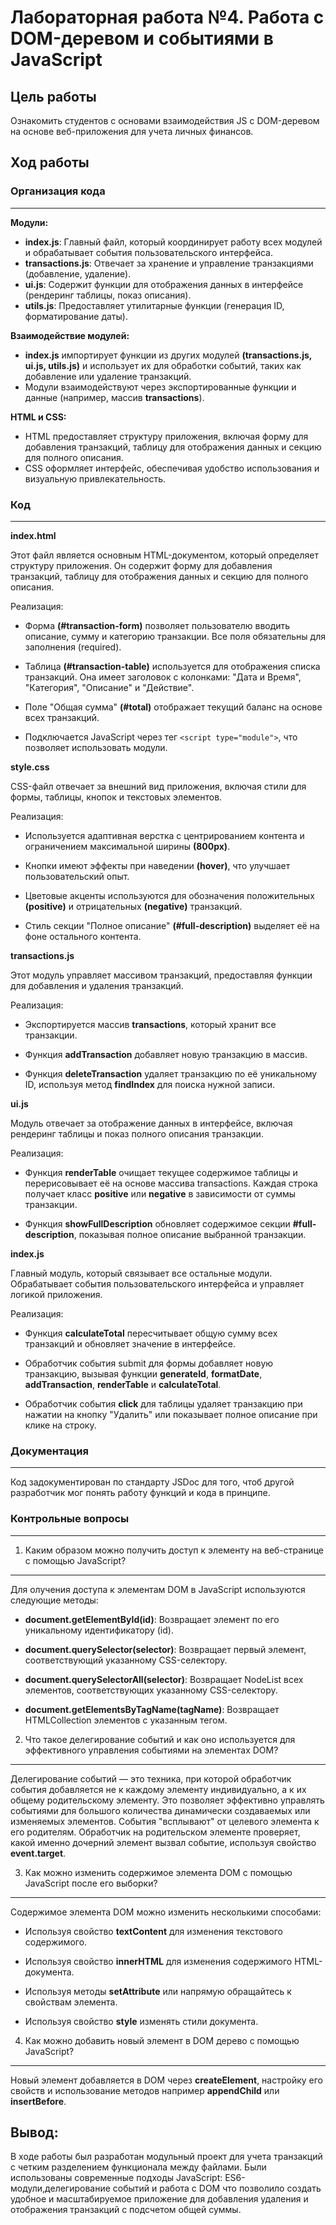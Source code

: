 # Лабораторная работа №4. Работа с DOM-деревом и событиями в JavaScript

## Цель работы
Ознакомить студентов с основами взаимодействия JS с DOM-деревом на основе веб-приложения для учета личных финансов.

## Ход работы
### Организация кода
---
**Модули:**
- **index.js**: Главный файл, который координирует работу всех модулей и обрабатывает события пользовательского интерфейса.
- **transactions.js**: Отвечает за хранение и управление транзакциями (добавление, удаление).
- **ui.js**: Содержит функции для отображения данных в интерфейсе (рендеринг таблицы, показ описания).
- **utils.js**: Предоставляет утилитарные функции (генерация ID, форматирование даты).


**Взаимодействие модулей:**
- **index.js** импортирует функции из других модулей **(transactions.js, ui.js, utils.js)** и использует их для обработки событий, таких как добавление или удаление транзакций.
- Модули взаимодействуют через экспортированные функции и данные (например, массив **transactions**).

**HTML и CSS:**
- HTML предоставляет структуру приложения, включая форму для добавления транзакций, таблицу для отображения данных и секцию для полного описания.
- CSS оформляет интерфейс, обеспечивая удобство использования и визуальную привлекательность.

### Код
---
**index.html**

Этот файл является основным HTML-документом, который определяет структуру приложения. Он содержит форму для добавления транзакций, таблицу для отображения данных и секцию для полного описания.

Реализация:
- Форма **(#transaction-form)** позволяет пользователю вводить описание, сумму и категорию транзакции. Все поля обязательны для заполнения (required).

- Таблица **(#transaction-table)** используется для отображения списка транзакций. Она имеет заголовок с колонками: "Дата и Время", "Категория", "Описание" и "Действие".

- Поле "Общая сумма" **(#total)** отображает текущий баланс на основе всех транзакций.

- Подключается JavaScript через тег `<script type="module">`, что позволяет использовать модули.


**style.css**

CSS-файл отвечает за внешний вид приложения, включая стили для формы, таблицы, кнопок и текстовых элементов.

Реализация:
- Используется адаптивная верстка с центрированием контента и ограничением максимальной ширины **(800px)**.

- Кнопки имеют эффекты при наведении **(hover)**, что улучшает пользовательский опыт.

- Цветовые акценты используются для обозначения положительных **(positive)** и отрицательных **(negative)** транзакций.

- Стиль секции "Полное описание" **(#full-description)** выделяет её на фоне остального контента.

**transactions.js**

Этот модуль управляет массивом транзакций, предоставляя функции для добавления и удаления транзакций.

Реализация:

- Экспортируется массив **transactions**, который хранит все транзакции.

- Функция **addTransaction** добавляет новую транзакцию в массив.

- Функция **deleteTransaction** удаляет транзакцию по её уникальному ID, используя метод **findIndex** для поиска нужной записи.

**ui.js**

Модуль отвечает за отображение данных в интерфейсе, включая рендеринг таблицы и показ полного описания транзакции.

Реализация:

- Функция **renderTable** очищает текущее содержимое таблицы и перерисовывает её на основе массива transactions. Каждая строка получает класс **positive** или **negative** в зависимости от суммы транзакции.

- Функция **showFullDescription** обновляет содержимое секции **#full-description**, показывая полное описание выбранной транзакции.

**index.js**

Главный модуль, который связывает все остальные модули. Обрабатывает события пользовательского интерфейса и управляет логикой приложения.
 
Реализация:

- Функция **calculateTotal** пересчитывает общую сумму всех транзакций и обновляет значение в интерфейсе.

- Обработчик события submit для формы добавляет новую транзакцию, вызывая функции **generateId**, **formatDate**, **addTransaction**, **renderTable** и **calculateTotal**.

- Обработчик события **click** для таблицы удаляет транзакцию при нажатии на кнопку "Удалить" или показывает полное описание при клике на строку.

### Документация
---
Код задокументирован по стандарту JSDoc для того, чтоб другой разработчик мог понять работу функций и кода в принципе.

### Контрольные вопросы
---
1. Каким образом можно получить доступ к элементу на веб-странице с помощью JavaScript?
---
Для олучения доступа к элементам DOM в JavaScript используются следующие методы:

- **document.getElementById(id)**: Возвращает элемент по его уникальному идентификатору (id).

- **document.querySelector(selector)**:
Возвращает первый элемент, соответствующий указанному CSS-селектору.

- **document.querySelectorAll(selector)**:
Возвращает NodeList всех элементов, соответствующих указанному CSS-селектору.

- **document.getElementsByTagName(tagName)**:
Возвращает HTMLCollection элементов с указанным тегом.

2.  Что такое делегирование событий и как оно используется для эффективного управления событиями на элементах DOM?
---
Делегирование событий — это техника, при которой обработчик события добавляется не к каждому элементу индивидуально, а к их общему родительскому элементу. Это позволяет эффективно управлять событиями для большого количества динамически создаваемых или изменяемых элементов. События "всплывают" от целевого элемента к его родителям. Обработчик на родительском элементе проверяет, какой именно дочерний элемент вызвал событие, используя свойство **event.target**.

3. Как можно изменить содержимое элемента DOM с помощью JavaScript после его выборки?
---
Содержимое элемента DOM можно изменить несколькими способами:
- Используя свойство **textContent** для изменения текстового содержимого.

- Используя свойство **innerHTML** для изменения содержимого HTML-документа.

- Используя методы **setAttribute** или напрямую обращайтесь к свойствам элемента.

- Используя свойство **style** изменять стили документа.

4. Как можно добавить новый элемент в DOM дерево с помощью JavaScript?
---
Новый элемент добавляется в DOM через **createElement**, настройку его свойств и использование методов например **appendChild** или **insertBefore**.

## Вывод:
В ходе работы был разработан модульный проект для учета транзакций с четким разделением функционала между файлами. Были использованы современные подходы JavaScript: ES6-модули,делегирование событий и работа с DOM что позволило создать удобное и масштабируемое приложение для добавления удаления и отображения транзакций с подсчетом общей суммы.